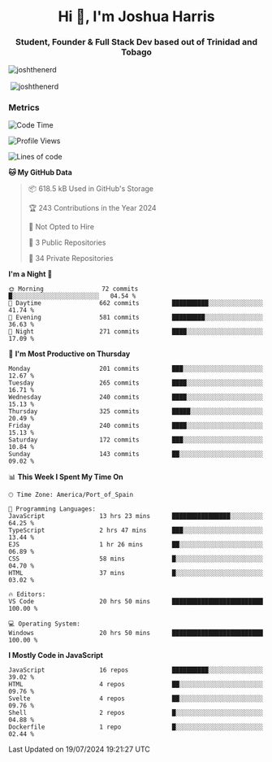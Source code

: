 <h1 align="center">Hi 👋, I'm Joshua Harris</h1>
<h3 align="center">Student, Founder & Full Stack Dev based out of Trinidad and Tobago</h3>

<p align="left"> <img src="https://komarev.com/ghpvc/?username=JoshTheDeveloperr" alt="joshthenerd" /> </p>

<p>&nbsp;<img align="center" src="https://github-readme-stats.vercel.app/api?username=JoshTheDeveloperr&show_icons=true&count_private=true" alt="joshthenerd" /></p>

### Metrics

<!--START_SECTION:waka-->
![Code Time](http://img.shields.io/badge/Code%20Time-850%20hrs%2046%20mins-blue)

![Profile Views](http://img.shields.io/badge/Profile%20Views-10-blue)

![Lines of code](https://img.shields.io/badge/From%20Hello%20World%20I%27ve%20Written-3.4%20million%20lines%20of%20code-blue)

**🐱 My GitHub Data** 

> 📦 618.5 kB Used in GitHub's Storage 
 > 
> 🏆 243 Contributions in the Year 2024
 > 
> 🚫 Not Opted to Hire
 > 
> 📜 3 Public Repositories 
 > 
> 🔑 34 Private Repositories 
 > 
**I'm a Night 🦉** 

```text
🌞 Morning                72 commits          █░░░░░░░░░░░░░░░░░░░░░░░░   04.54 % 
🌆 Daytime                662 commits         ██████████░░░░░░░░░░░░░░░   41.74 % 
🌃 Evening                581 commits         █████████░░░░░░░░░░░░░░░░   36.63 % 
🌙 Night                  271 commits         ████░░░░░░░░░░░░░░░░░░░░░   17.09 % 
```
📅 **I'm Most Productive on Thursday** 

```text
Monday                   201 commits         ███░░░░░░░░░░░░░░░░░░░░░░   12.67 % 
Tuesday                  265 commits         ████░░░░░░░░░░░░░░░░░░░░░   16.71 % 
Wednesday                240 commits         ████░░░░░░░░░░░░░░░░░░░░░   15.13 % 
Thursday                 325 commits         █████░░░░░░░░░░░░░░░░░░░░   20.49 % 
Friday                   240 commits         ████░░░░░░░░░░░░░░░░░░░░░   15.13 % 
Saturday                 172 commits         ███░░░░░░░░░░░░░░░░░░░░░░   10.84 % 
Sunday                   143 commits         ██░░░░░░░░░░░░░░░░░░░░░░░   09.02 % 
```


📊 **This Week I Spent My Time On** 

```text
🕑︎ Time Zone: America/Port_of_Spain

💬 Programming Languages: 
JavaScript               13 hrs 23 mins      ████████████████░░░░░░░░░   64.25 % 
TypeScript               2 hrs 47 mins       ███░░░░░░░░░░░░░░░░░░░░░░   13.44 % 
EJS                      1 hr 26 mins        ██░░░░░░░░░░░░░░░░░░░░░░░   06.89 % 
CSS                      58 mins             █░░░░░░░░░░░░░░░░░░░░░░░░   04.70 % 
HTML                     37 mins             █░░░░░░░░░░░░░░░░░░░░░░░░   03.02 % 

🔥 Editors: 
VS Code                  20 hrs 50 mins      █████████████████████████   100.00 % 

💻 Operating System: 
Windows                  20 hrs 50 mins      █████████████████████████   100.00 % 
```

**I Mostly Code in JavaScript** 

```text
JavaScript               16 repos            ██████████░░░░░░░░░░░░░░░   39.02 % 
HTML                     4 repos             ██░░░░░░░░░░░░░░░░░░░░░░░   09.76 % 
Svelte                   4 repos             ██░░░░░░░░░░░░░░░░░░░░░░░   09.76 % 
Shell                    2 repos             █░░░░░░░░░░░░░░░░░░░░░░░░   04.88 % 
Dockerfile               1 repo              █░░░░░░░░░░░░░░░░░░░░░░░░   02.44 % 
```




 Last Updated on 19/07/2024 19:21:27 UTC
<!--END_SECTION:waka-->
